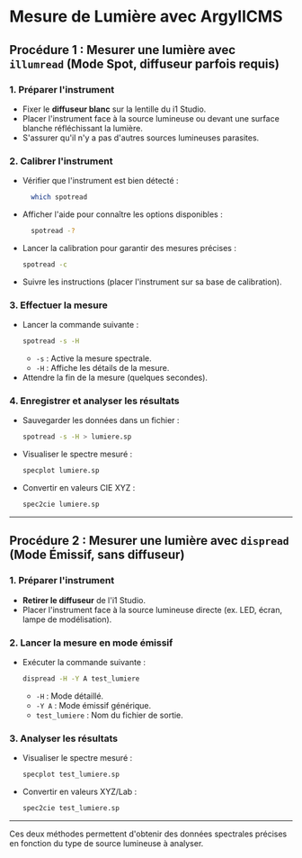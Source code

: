 # Mesure de Lumière avec ArgyllCMS

## Procédure 1 : Mesurer une lumière avec `illumread` (Mode Spot, diffuseur parfois requis)

### 1. Préparer l'instrument
- Fixer le **diffuseur blanc** sur la lentille du i1 Studio.
- Placer l'instrument face à la source lumineuse ou devant une surface blanche réfléchissant la lumière.
- S'assurer qu'il n'y a pas d'autres sources lumineuses parasites.

### 2. Calibrer l'instrument
- Vérifier que l'instrument est bien détecté :
  ```sh
    which spotread
  ```
- Afficher l'aide pour connaître les options disponibles :
  ```sh
    spotread -?
  ```
- Lancer la calibration pour garantir des mesures précises :
  ```sh
  spotread -c
  ```
- Suivre les instructions (placer l'instrument sur sa base de calibration).

### 3. Effectuer la mesure
- Lancer la commande suivante :
  ```sh
  spotread -s -H
  ```
  - `-s` : Active la mesure spectrale.
  - `-H` : Affiche les détails de la mesure.
- Attendre la fin de la mesure (quelques secondes).

### 4. Enregistrer et analyser les résultats
- Sauvegarder les données dans un fichier :
  ```sh
  spotread -s -H > lumiere.sp
  ```
- Visualiser le spectre mesuré :
  ```sh
  specplot lumiere.sp
  ```
- Convertir en valeurs CIE XYZ :
  ```sh
  spec2cie lumiere.sp
  ```

---

## Procédure 2 : Mesurer une lumière avec `dispread` (Mode Émissif, sans diffuseur)

### 1. Préparer l'instrument
- **Retirer le diffuseur** de l'i1 Studio.
- Placer l'instrument face à la source lumineuse directe (ex. LED, écran, lampe de modélisation).

### 2. Lancer la mesure en mode émissif
- Exécuter la commande suivante :
  ```sh
  dispread -H -Y A test_lumiere
  ```
  - `-H` : Mode détaillé.
  - `-Y A` : Mode émissif générique.
  - `test_lumiere` : Nom du fichier de sortie.

### 3. Analyser les résultats
- Visualiser le spectre mesuré :
  ```sh
  specplot test_lumiere.sp
  ```
- Convertir en valeurs XYZ/Lab :
  ```sh
  spec2cie test_lumiere.sp
  ```

---

Ces deux méthodes permettent d'obtenir des données spectrales précises en fonction du type de source lumineuse à analyser.

